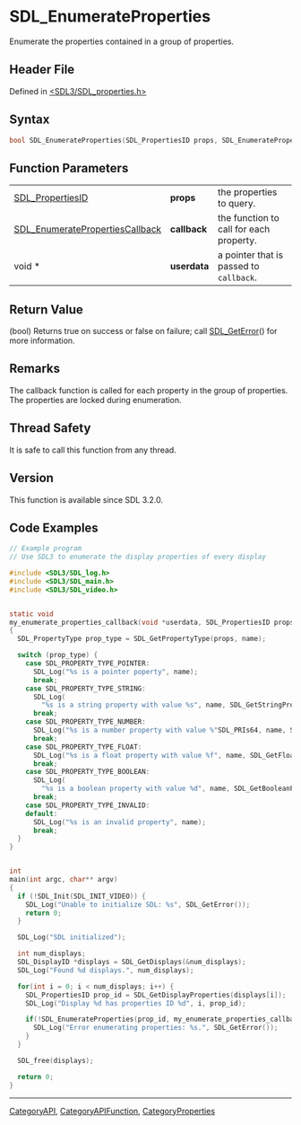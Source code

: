 # SDL_EnumerateProperties

Enumerate the properties contained in a group of properties.

## Header File

Defined in [<SDL3/SDL_properties.h>](https://github.com/libsdl-org/SDL/blob/main/include/SDL3/SDL_properties.h)

## Syntax

```c
bool SDL_EnumerateProperties(SDL_PropertiesID props, SDL_EnumeratePropertiesCallback callback, void *userdata);
```

## Function Parameters

|                                                                    |              |                                         |
| ------------------------------------------------------------------ | ------------ | --------------------------------------- |
| [SDL_PropertiesID](SDL_PropertiesID)                               | **props**    | the properties to query.                |
| [SDL_EnumeratePropertiesCallback](SDL_EnumeratePropertiesCallback) | **callback** | the function to call for each property. |
| void *                                                             | **userdata** | a pointer that is passed to `callback`. |

## Return Value

(bool) Returns true on success or false on failure; call
[SDL_GetError](SDL_GetError)() for more information.

## Remarks

The callback function is called for each property in the group of
properties. The properties are locked during enumeration.

## Thread Safety

It is safe to call this function from any thread.

## Version

This function is available since SDL 3.2.0.

## Code Examples

```c
// Example program
// Use SDL3 to enumerate the display properties of every display

#include <SDL3/SDL_log.h>
#include <SDL3/SDL_main.h>
#include <SDL3/SDL_video.h>


static void
my_enumerate_properties_callback(void *userdata, SDL_PropertiesID props, const char *name)
{
  SDL_PropertyType prop_type = SDL_GetPropertyType(props, name);

  switch (prop_type) {
    case SDL_PROPERTY_TYPE_POINTER:
      SDL_Log("%s is a pointer poperty", name);
      break;
    case SDL_PROPERTY_TYPE_STRING:
      SDL_Log(
        "%s is a string property with value %s", name, SDL_GetStringProperty(props, name, ""));
      break;
    case SDL_PROPERTY_TYPE_NUMBER:
      SDL_Log("%s is a number property with value %"SDL_PRIs64, name, SDL_GetNumberProperty(props, name, 0));
      break;
    case SDL_PROPERTY_TYPE_FLOAT:
      SDL_Log("%s is a float property with value %f", name, SDL_GetFloatProperty(props, name, 0.0f));
      break;
    case SDL_PROPERTY_TYPE_BOOLEAN:
      SDL_Log(
        "%s is a boolean property with value %d", name, SDL_GetBooleanProperty(props, name, false));
      break;
    case SDL_PROPERTY_TYPE_INVALID:
    default:
      SDL_Log("%s is an invalid property", name);
      break;
  }
}


int
main(int argc, char** argv)
{
  if (!SDL_Init(SDL_INIT_VIDEO)) {
    SDL_Log("Unable to initialize SDL: %s", SDL_GetError());
    return 0;
  }

  SDL_Log("SDL initialized");

  int num_displays;
  SDL_DisplayID *displays = SDL_GetDisplays(&num_displays);
  SDL_Log("Found %d displays.", num_displays);

  for(int i = 0; i < num_displays; i++) {
    SDL_PropertiesID prop_id = SDL_GetDisplayProperties(displays[i]);
    SDL_Log("Display %d has properties ID %d", i, prop_id);

    if(!SDL_EnumerateProperties(prop_id, my_enumerate_properties_callback, NULL)) {
      SDL_Log("Error enumerating properties: %s.", SDL_GetError());
    }
  }

  SDL_free(displays);

  return 0;
}
```





----
[CategoryAPI](CategoryAPI), [CategoryAPIFunction](CategoryAPIFunction), [CategoryProperties](CategoryProperties)

